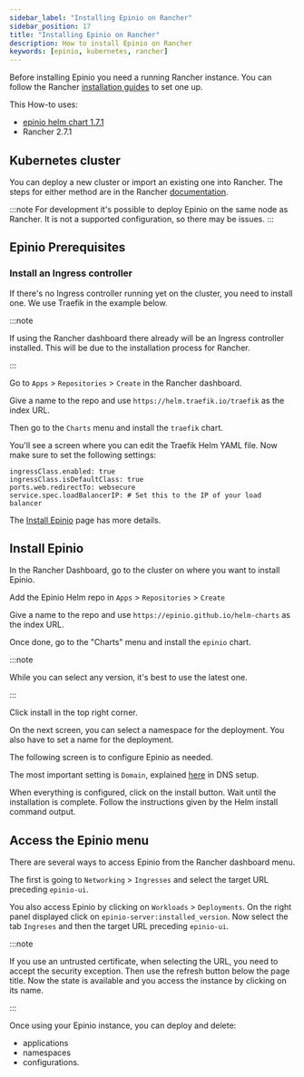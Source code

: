 ```yaml
---
sidebar_label: "Installing Epinio on Rancher"
sidebar_position: 17
title: "Installing Epinio on Rancher"
description: How to install Epinio on Rancher
keywords: [epinio, kubernetes, rancher]
---
```


Before installing Epinio you need a running Rancher instance.
You can follow the Rancher [installation guides](https://rancher.com/docs) to set one up.

This How-to uses:

- [epinio helm chart 1.7.1](https://github.com/epinio/helm-charts/releases/tag/epinio-1.7.1)
- Rancher 2.7.1

## Kubernetes cluster

You can deploy a new cluster or import an existing one into Rancher.
The steps for either method are in the Rancher [documentation](https://ranchermanager.docs.rancher.com/pages-for-subheaders/kubernetes-clusters-in-rancher-setup).

:::note
For development it's possible to deploy Epinio on the same node as Rancher.
It is not a supported configuration, so there may be issues.
:::

## Epinio Prerequisites

### Install an Ingress controller

If there's no Ingress controller running yet on the cluster, you need to install one.
We use Traefik in the example below.

:::note

If using the Rancher dashboard there already will be an Ingress controller installed. This will be due to the installation process for Rancher.

:::

Go to `Apps` > `Repositories` > `Create` in the Rancher dashboard.

Give a name to the repo and use `https://helm.traefik.io/traefik` as the index URL.

Then go to the `Charts` menu and install the `traefik` chart.

You'll see a screen where you can edit the Traefik Helm YAML file.
Now make sure to set the following settings:

```
ingressClass.enabled: true
ingressClass.isDefaultClass: true
ports.web.redirectTo: websecure
service.spec.loadBalancerIP: # Set this to the IP of your load balancer
```

The [Install Epinio](../../installation/install_epinio.md#ingress-controller) page has more details.

## Install Epinio

In the Rancher Dashboard, go to the cluster on where you want to install Epinio.

Add the Epinio Helm repo in `Apps` > `Repositories` > `Create`

Give a name to the repo and use `https://epinio.github.io/helm-charts` as the index URL.

Once done, go to the "Charts" menu and install the `epinio` chart.

:::note

While you can select any version, it's best to use the latest one.

:::

Click install in the top right corner.

On the next screen, you can select a namespace for the deployment.
You also have to set a name for the deployment.

The following screen is to configure Epinio as needed.

The most important setting is `Domain`, explained [here](../../installation/dns_setup.md) in DNS setup.

When everything is configured, click on the install button.
Wait until the installation is complete.
Follow the instructions given by the Helm install command output.

## Access the Epinio menu

There are several ways to access Epinio from the Rancher dashboard menu.

The first is going to `Networking` > `Ingresses` and select the target URL preceding `epinio-ui`.

You also access Epinio by clicking on `Workloads` > `Deployments`.
On the right panel displayed click on `epinio-server:installed_version`.
Now select the tab `Ingreses` and then the target URL preceding `epinio-ui`.

:::note

If you use an untrusted certificate, when selecting the URL, you need to accept the security exception.
Then use the refresh button below the page title.
Now the state is available and you access the instance by clicking on its name.

:::

Once using your Epinio instance, you can deploy and delete:
- applications
- namespaces
- configurations.
